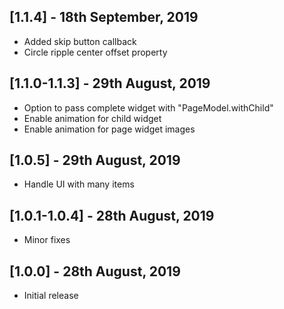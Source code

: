 ## [1.1.4] - 18th September, 2019
* Added skip button callback
* Circle ripple center offset property

## [1.1.0-1.1.3] - 29th August, 2019
* Option to pass complete widget with "PageModel.withChild"
* Enable animation for child widget
* Enable animation for page widget images

## [1.0.5] - 29th August, 2019
* Handle UI with many items

## [1.0.1-1.0.4] - 28th August, 2019
* Minor fixes

## [1.0.0] - 28th August, 2019

* Initial release
